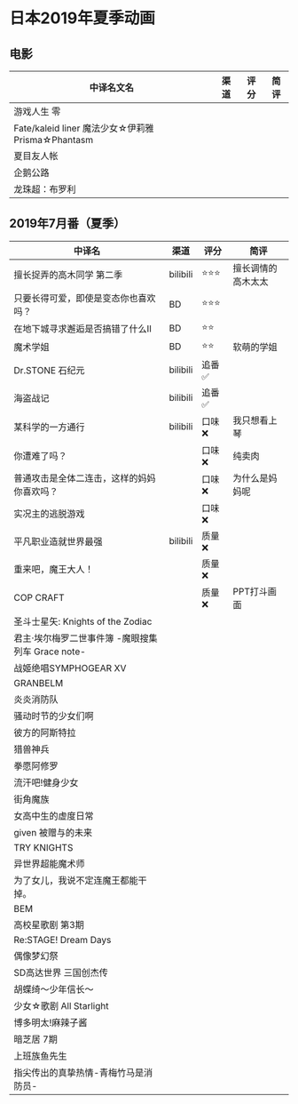 # 日本2019年夏季动画

## 电影

|中译名文名|渠道|评分|简评|
|---|---|---|---|
|游戏人生 零|
|Fate/kaleid liner 魔法少女☆伊莉雅 Prisma☆Phantasm|
|夏目友人帐|
|企鹅公路|
|龙珠超：布罗利|

## 2019年7月番（夏季）

|中译名|渠道|评分|简评|
|---|---|---|---|
|擅长捉弄的高木同学 第二季|bilibili|⭐⭐⭐|擅长调情的高木太太|
|只要长得可爱，即使是变态你也喜欢吗？|BD|⭐⭐⭐|
|在地下城寻求邂逅是否搞错了什么II|BD|⭐⭐|
|魔术学姐|BD|⭐⭐|软萌的学姐|
|Dr.STONE 石纪元|bilibili|追番✅|
|海盗战记|bilibili|追番✅|
|某科学的一方通行|bilibili|口味❌|我只想看上琴|
|你遭难了吗？||口味❌|纯卖肉|
|普通攻击是全体二连击，这样的妈妈你喜欢吗？||口味❌|为什么是妈妈呢|
|实况主的逃脱游戏||口味❌|
|平凡职业造就世界最强|bilibili|质量❌|
|重来吧，魔王大人！||质量❌||
|COP CRAFT||质量❌|PPT打斗画面|
|圣斗士星矢: Knights of the Zodiac|||
|君主·埃尔梅罗二世事件簿 -魔眼搜集列车 Grace note-||||
|战姬绝唱SYMPHOGEAR XV||||
|GRANBELM||||
|炎炎消防队||||
|骚动时节的少女们啊||||
|彼方的阿斯特拉||||
|猎兽神兵||||
|拳愿阿修罗||||
|流汗吧!健身少女||||
|街角魔族||||
|女高中生的虚度日常||||
|given 被赠与的未来||||
|TRY KNIGHTS||||
|异世界超能魔术师|||||
|为了女儿，我说不定连魔王都能干掉。||||
|BEM||||
|高校星歌剧 第3期||||
|Re:STAGE! Dream Days||||
|偶像梦幻祭|||||
|SD高达世界 三国创杰传||||
|胡蝶绮～少年信长～||||
|少女☆歌剧 All Starlight||||
|博多明太!麻辣子酱||||
|暗芝居 7期||||
|上班族鱼先生||||
|指尖传出的真挚热情-青梅竹马是消防员-||||